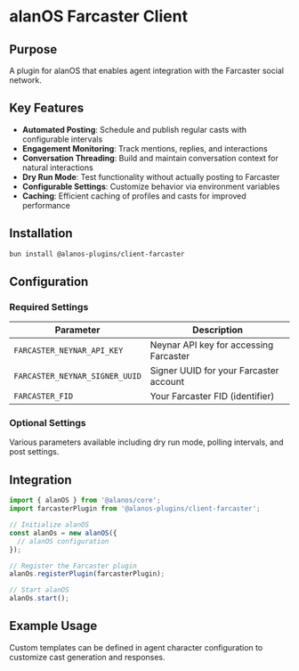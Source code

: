 # alanOS Farcaster Client

## Purpose

A plugin for alanOS that enables agent integration with the Farcaster social network.

## Key Features

- **Automated Posting**: Schedule and publish regular casts with configurable intervals
- **Engagement Monitoring**: Track mentions, replies, and interactions
- **Conversation Threading**: Build and maintain conversation context for natural interactions
- **Dry Run Mode**: Test functionality without actually posting to Farcaster
- **Configurable Settings**: Customize behavior via environment variables
- **Caching**: Efficient caching of profiles and casts for improved performance

## Installation

```bash
bun install @alanos-plugins/client-farcaster
```

## Configuration

### Required Settings

| Parameter                      | Description                            |
| ------------------------------ | -------------------------------------- |
| `FARCASTER_NEYNAR_API_KEY`     | Neynar API key for accessing Farcaster |
| `FARCASTER_NEYNAR_SIGNER_UUID` | Signer UUID for your Farcaster account |
| `FARCASTER_FID`                | Your Farcaster FID (identifier)        |

### Optional Settings

Various parameters available including dry run mode, polling intervals, and post settings.

## Integration

```typescript
import { alanOS } from '@alanos/core';
import farcasterPlugin from '@alanos-plugins/client-farcaster';

// Initialize alanOS
const alanOs = new alanOS({
  // alanOS configuration
});

// Register the Farcaster plugin
alanOs.registerPlugin(farcasterPlugin);

// Start alanOS
alanOs.start();
```

## Example Usage

Custom templates can be defined in agent character configuration to customize cast generation and responses.
